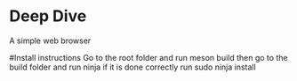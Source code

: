 # Deep Dive
A simple web browser

#Install instructions
Go to the root folder and run meson build
then go to the build folder and run ninja
if it is done correctly run sudo ninja install
